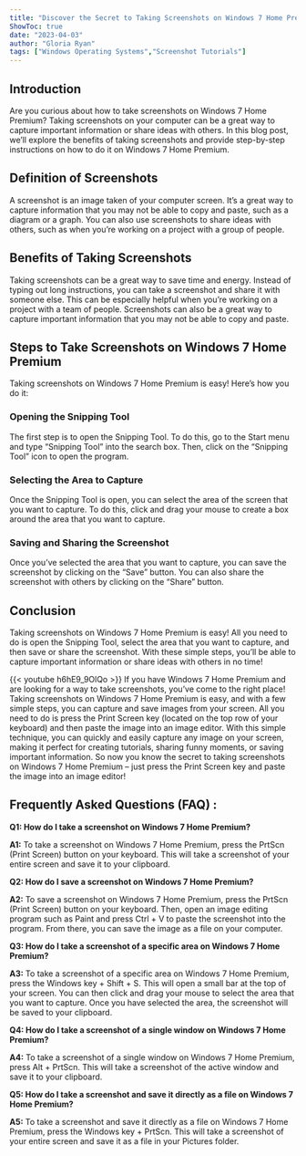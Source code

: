 ```yaml
---
title: "Discover the Secret to Taking Screenshots on Windows 7 Home Premium!"
ShowToc: true 
date: "2023-04-03"
author: "Gloria Ryan" 
tags: ["Windows Operating Systems","Screenshot Tutorials"]
---
```

## Introduction

Are you curious about how to take screenshots on Windows 7 Home Premium? Taking screenshots on your computer can be a great way to capture important information or share ideas with others. In this blog post, we’ll explore the benefits of taking screenshots and provide step-by-step instructions on how to do it on Windows 7 Home Premium. 

## Definition of Screenshots

A screenshot is an image taken of your computer screen. It’s a great way to capture information that you may not be able to copy and paste, such as a diagram or a graph. You can also use screenshots to share ideas with others, such as when you’re working on a project with a group of people. 

## Benefits of Taking Screenshots

Taking screenshots can be a great way to save time and energy. Instead of typing out long instructions, you can take a screenshot and share it with someone else. This can be especially helpful when you’re working on a project with a team of people. Screenshots can also be a great way to capture important information that you may not be able to copy and paste. 

## Steps to Take Screenshots on Windows 7 Home Premium

Taking screenshots on Windows 7 Home Premium is easy! Here’s how you do it: 

### Opening the Snipping Tool

The first step is to open the Snipping Tool. To do this, go to the Start menu and type “Snipping Tool” into the search box. Then, click on the “Snipping Tool” icon to open the program. 

### Selecting the Area to Capture

Once the Snipping Tool is open, you can select the area of the screen that you want to capture. To do this, click and drag your mouse to create a box around the area that you want to capture. 

### Saving and Sharing the Screenshot

Once you’ve selected the area that you want to capture, you can save the screenshot by clicking on the “Save” button. You can also share the screenshot with others by clicking on the “Share” button. 

## Conclusion

Taking screenshots on Windows 7 Home Premium is easy! All you need to do is open the Snipping Tool, select the area that you want to capture, and then save or share the screenshot. With these simple steps, you’ll be able to capture important information or share ideas with others in no time!

{{< youtube h6hE9_9OlQo >}} 
If you have Windows 7 Home Premium and are looking for a way to take screenshots, you’ve come to the right place! Taking screenshots on Windows 7 Home Premium is easy, and with a few simple steps, you can capture and save images from your screen. All you need to do is press the Print Screen key (located on the top row of your keyboard) and then paste the image into an image editor. With this simple technique, you can quickly and easily capture any image on your screen, making it perfect for creating tutorials, sharing funny moments, or saving important information. So now you know the secret to taking screenshots on Windows 7 Home Premium – just press the Print Screen key and paste the image into an image editor!

## Frequently Asked Questions (FAQ) :
**Q1: How do I take a screenshot on Windows 7 Home Premium?**

**A1:** To take a screenshot on Windows 7 Home Premium, press the PrtScn (Print Screen) button on your keyboard. This will take a screenshot of your entire screen and save it to your clipboard.

**Q2: How do I save a screenshot on Windows 7 Home Premium?**

**A2:** To save a screenshot on Windows 7 Home Premium, press the PrtScn (Print Screen) button on your keyboard. Then, open an image editing program such as Paint and press Ctrl + V to paste the screenshot into the program. From there, you can save the image as a file on your computer.

**Q3: How do I take a screenshot of a specific area on Windows 7 Home Premium?**

**A3:** To take a screenshot of a specific area on Windows 7 Home Premium, press the Windows key + Shift + S. This will open a small bar at the top of your screen. You can then click and drag your mouse to select the area that you want to capture. Once you have selected the area, the screenshot will be saved to your clipboard.

**Q4: How do I take a screenshot of a single window on Windows 7 Home Premium?**

**A4:** To take a screenshot of a single window on Windows 7 Home Premium, press Alt + PrtScn. This will take a screenshot of the active window and save it to your clipboard.

**Q5: How do I take a screenshot and save it directly as a file on Windows 7 Home Premium?**

**A5:** To take a screenshot and save it directly as a file on Windows 7 Home Premium, press the Windows key + PrtScn. This will take a screenshot of your entire screen and save it as a file in your Pictures folder.


